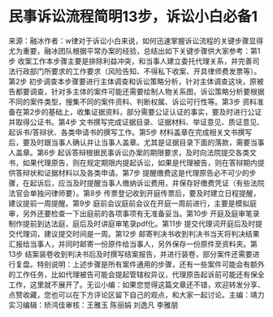 # 民事诉讼流程简明13步，诉讼小白必备1

来源：融冰作者：w律对于诉讼小白来说，如何迅速掌握诉讼流程的关键步骤显得尤为重要，融冰团队根据平常办案的经验，总结出如下关键步骤供大家参考：第1步   收案工作本步骤主要是排除利益冲突，和当事人建立委托代理关系，并完善司法行政部门所要求的工作要求（风险告知、不得私下收案、开具律师费发票等）。第2步  初步调查本步骤要进行主体调查和诉讼策略分析，针对主体调查这块，原被告都要调查，针对多主体的案件可能还需要绘制人物关系图，诉讼策略分析要根据不同的案件类型，搜集不同的案件资料、判断权属、诉讼可行性等。第3步 资料准备在第2步的基础上，收集证据资料，部分需要公证认证的事实，要及时进行公证并取得公证书。第4步 文书撰写完成证据目录、证据材料、举证意见、质证意见、起诉书/答辩状、各类申请书的撰写工作。第5步  材料盖章在完成相关文书撰写后，要及时跟当事人确认并让当事人盖章。尤其是证据目录下面的落款，需要当事人盖章。第6步 起诉答辩根据民事诉讼办案的期限要求，及时向法院提交各类文书，如果代理原告，则在规定期限内提起诉讼，如果是代理被告，则在答辩期内提供答辩状和证据材料以及各类申请。第7步 提醒缴费这是代理原告必不可少的步骤，在起诉后，应当及时提醒当事人缴纳诉讼费用，并保存好缴费凭证（有些法院法官会单独问律师要）。第8步 传票登记收到开庭传票后，要及时建立日程提醒，建议提前一周提醒。第9步 庭前会议庭前会议在开庭一周前进行，主要是模拟庭审，另外还要检查一下出庭前的各项事项有无准备妥当。第10步  开庭及庭审笔录制作提前到达法庭，庭后及时讲庭审笔录pdf化。第11步  提交代理词开庭后及时提交代理词，建议提交时间是一周。第12步  邮寄判决书收到判决书当天将判决结果汇报给当事人，并同时邮寄一份原件给当事人，另外保存一份原件至资料夹。第13步 结案装卷收到判决书后及时撰写结案报告，并进行装卷，部分案件还需要进行复盘。特别说明：上述步骤是所有案件通用的步骤，还有一些案件可能会有额外的工作任务，比如代理被告可能会提起管辖权异议，代理原告起诉前可能还有保全工作，这里就不展开了。无讼小编：如果您觉得这篇文章还不错，欢迎转发分享、点赞收藏，您也可以在下方评论区留下自己的观点，和大家一起讨论。主编：靖力实习编辑：矫鸿佳审核：王雅玉 陈丽娟 刘逸凡 李雅朋


